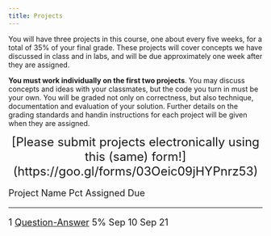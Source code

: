 ```yaml
---
title: Projects
---
```


You will have three projects in this course, one about every five weeks,
for a total of 35% of your final grade. These projects will cover
concepts we have discussed in class and in labs, and will be due
approximately one week after they are assigned.

**You must work individually on the first two projects**. You may
discuss concepts and ideas with your classmates, but the code you turn
in must be your own. You will be graded not only on correctness, but
also technique, documentation and evaluation of your solution. Further
details on the grading standards and handin instructions for each
project will be given when they are assigned.

<div style="text-align:center">
<font size="+2">
 [Please submit projects electronically using this (same) form!](https://goo.gl/forms/03Oeic09jHYPnrz53)
</font>
</div>

<font size="+1">

Project      Name                                                                                                                 Pct Assigned   Due
---------    ---------------------------------------------------                                                                  --- ---------- --------------------
1            [Question-Answer](projects/civic-QA.html)                                                                            5%  Sep 10     Sep 21

<!-- 2         [Word Games](http://mgoadric.github.io/csci150/projects/project2.html)                                                  10% Mar 7      Mar 15 -->
<!--           [ [Sample project start #1](static/vacation.py), [Sample project start #2](static/doublets-demo.py) ] -->
<!-- 3         [Final Project](labs/final.html)                                                                                        20% Apr 9      Monday, May 7, 8:30-11:30am -->

</font>
